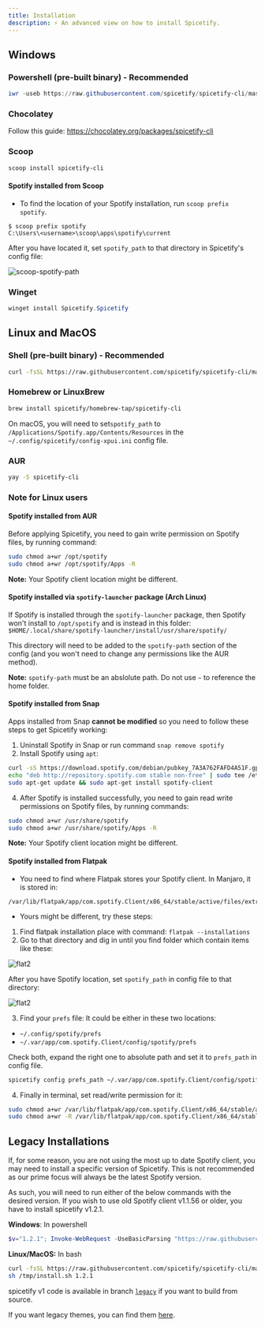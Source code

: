 ```yaml
---
title: Installation
description: ⚡ An advanced view on how to install Spicetify.
---
```


## Windows

### Powershell (pre-built binary) - Recommended

```powershell
iwr -useb https://raw.githubusercontent.com/spicetify/spicetify-cli/master/install.ps1 | iex
```

### Chocolatey

Follow this guide: https://chocolatey.org/packages/spicetify-cli

### Scoop

```powershell
scoop install spicetify-cli
```

#### Spotify installed from Scoop

- To find the location of your Spotify installation, run `scoop prefix spotify`.

```console
$ scoop prefix spotify
C:\Users\<username>\scoop\apps\spotify\current
```

After you have located it, set `spotify_path` to that directory in Spicetify's config file:

![scoop-spotify-path](https://user-images.githubusercontent.com/56180050/158084602-99428adf-93bb-4983-968f-14e1f4f5b253.png)

### Winget

```powershell
winget install Spicetify.Spicetify
```

## Linux and MacOS

### Shell (pre-built binary) - Recommended

```bash
curl -fsSL https://raw.githubusercontent.com/spicetify/spicetify-cli/master/install.sh | sh
```

### Homebrew or LinuxBrew

```bash
brew install spicetify/homebrew-tap/spicetify-cli
```

On macOS, you will need to set`spotify_path` to `/Applications/Spotify.app/Contents/Resources` in the `~/.config/spicetify/config-xpui.ini` config file.

### AUR

```bash
yay -S spicetify-cli
```

### Note for Linux users

#### Spotify installed from AUR

Before applying Spicetify, you need to gain write permission on Spotify files, by running command:

```bash
sudo chmod a+wr /opt/spotify
sudo chmod a+wr /opt/spotify/Apps -R
```

**Note:** Your Spotify client location might be different.

#### Spotify installed via `spotify-launcher` package (Arch Linux)

If Spotify is installed through the `spotify-launcher` package, then Spotify won't install to `/opt/spotify` and is instead in this folder: `$HOME/.local/share/spotify-launcher/install/usr/share/spotify/`

This directory will need to be added to the `spotify-path` section of the config (and you won't need to change any permissions like the AUR method). 

**Note:** `spotify-path` must be an abslolute path. Do not use `~` to reference the home folder.

#### Spotify installed from Snap

Apps installed from Snap **cannot be modified** so you need to follow these steps to get Spicetify working:

1. Uninstall Spotify in Snap or run command `snap remove spotify`
2. Install Spotify using `apt`:

```sh
curl -sS https://download.spotify.com/debian/pubkey_7A3A762FAFD4A51F.gpg  | sudo apt-key add -
echo "deb http://repository.spotify.com stable non-free" | sudo tee /etc/apt/sources.list.d/spotify.list
sudo apt-get update && sudo apt-get install spotify-client
```

4. After Spotify is installed successfully, you need to gain read write permissions on Spotify files, by running commands:

```bash
sudo chmod a+wr /usr/share/spotify
sudo chmod a+wr /usr/share/spotify/Apps -R
```

**Note:** Your Spotify client location might be different.

#### Spotify installed from Flatpak

- You need to find where Flatpak stores your Spotify client. In Manjaro, it is stored in:

```
/var/lib/flatpak/app/com.spotify.Client/x86_64/stable/active/files/extra/share/spotify/
```

- Yours might be different, try these steps:

1. Find flatpak installation place with command: `flatpak --installations`
2. Go to that directory and dig in until you find folder which contain items like these:

![flat2](https://user-images.githubusercontent.com/26436809/57563050-81408780-73dc-11e9-92e8-d0cc60502ff3.png)

After you have Spotify location, set `spotify_path` in config file to that directory:

![flat2](https://user-images.githubusercontent.com/26436809/57563057-9ddcbf80-73dc-11e9-82d8-d31cdf7e9cef.png)

3. Find your `prefs` file:
   It could be either in these two locations:

- `~/.config/spotify/prefs`
- `~/.var/app/com.spotify.Client/config/spotify/prefs`

Check both, expand the right one to absolute path and set it to `prefs_path` in config file.

```bash
spicetify config prefs_path ~/.var/app/com.spotify.Client/config/spotify/prefs
```

4. Finally in terminal, set read/write permission for it:

```bash
sudo chmod a+wr /var/lib/flatpak/app/com.spotify.Client/x86_64/stable/active/files/extra/share/spotify
sudo chmod a+wr -R /var/lib/flatpak/app/com.spotify.Client/x86_64/stable/active/files/extra/share/spotify/Apps
```

## Legacy Installations

If, for some reason, you are not using the most up to date Spotify client, you may need to install a specific version of Spicetify.
This is not recommended as our prime focus will always be the latest Spotify version.

As such, you will need to run either of the below commands with the desired version.
If you wish to use old Spotify client v1.1.56 or older, you have to install spicetify v1.2.1.

**Windows**: In powershell

```powershell
$v="1.2.1"; Invoke-WebRequest -UseBasicParsing "https://raw.githubusercontent.com/spicetify/spicetify-cli/master/install.ps1" | Invoke-Expression
```

**Linux/MacOS:** In bash

```bash
curl -fsSL https://raw.githubusercontent.com/spicetify/spicetify-cli/master/install.sh -o /tmp/install.sh
sh /tmp/install.sh 1.2.1
```

spicetify v1 code is available in branch [`legacy`](https://github.com/spicetify/spicetify-cli/tree/legacy) if you want to build from source.

If you want legacy themes, you can find them [here](https://github.com/spicetify/spicetify-themes/tree/legacy).
